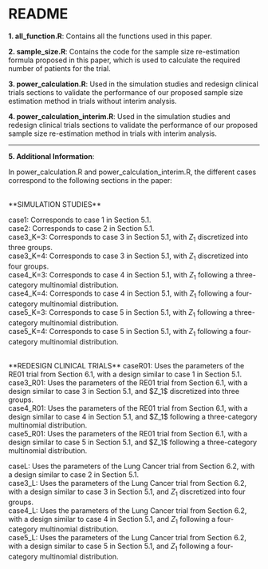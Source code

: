 # README #
**1. all_function.R**: Contains all the functions used in this paper.

**2. sample_size.R**: Contains the code for the sample size re-estimation formula proposed in this paper, which is used to calculate the required number of patients for the trial.

**3. power_calculation.R**: Used in the simulation studies and redesign clinical trials sections to validate the performance of our proposed sample size estimation method in trials without interim analysis.

**4. power_calculation_interim.R**: Used in the simulation studies and redesign clinical trials sections to validate the performance of our proposed sample size re-estimation method in trials with interim analysis.

---
**5. Additional Information**:

In power_calculation.R and power_calculation_interim.R, the different cases correspond to the following sections in the paper:

<br>
**SIMULATION STUDIES**

case1: Corresponds to case 1 in Section 5.1.<br>
case2: Corresponds to case 2 in Section 5.1.<br>
case3_K=3: Corresponds to case 3 in Section 5.1, with $Z_1$ discretized into three groups.<br>
case3_K=4: Corresponds to case 3 in Section 5.1, with $Z_1$ discretized into four groups.<br>
case4_K=3: Corresponds to case 4 in Section 5.1, with $Z_1$ following a three-category multinomial distribution.<br>
case4_K=4: Corresponds to case 4 in Section 5.1, with $Z_1$ following a four-category multinomial distribution.<br>
case5_K=3: Corresponds to case 5 in Section 5.1, with $Z_1$ following a three-category multinomial distribution.<br>
case5_K=4: Corresponds to case 5 in Section 5.1, with $Z_1$ following a four-category multinomial distribution.<br>

<br>
**REDESIGN CLINICAL TRIALS**
caseR01: Uses the parameters of the RE01 trial from Section 6.1, with a design similar to case 1 in Section 5.1.<br>
case3_R01: Uses the parameters of the RE01 trial from Section 6.1, with a design similar to case 3 in Section 5.1, and $Z_1$ discretized into three groups.<br>
case4_R01: Uses the parameters of the RE01 trial from Section 6.1, with a design similar to case 4 in Section 5.1, and $Z_1$ following a three-category multinomial distribution.<br>
case5_R01: Uses the parameters of the RE01 trial from Section 6.1, with a design similar to case 5 in Section 5.1, and $Z_1$ following a three-category multinomial distribution.<br>

caseL: Uses the parameters of the Lung Cancer trial from Section 6.2, with a design similar to case 2 in Section 5.1.<br>
case3_L: Uses the parameters of the Lung Cancer trial from Section 6.2, with a design similar to case 3 in Section 5.1, and $Z_1$ discretized into four groups.<br>
case4_L: Uses the parameters of the Lung Cancer trial from Section 6.2, with a design similar to case 4 in Section 5.1, and $Z_1$ following a four-category multinomial distribution.<br>
case5_L: Uses the parameters of the Lung Cancer trial from Section 6.2, with a design similar to case 5 in Section 5.1, and $Z_1$ following a four-category multinomial distribution.
